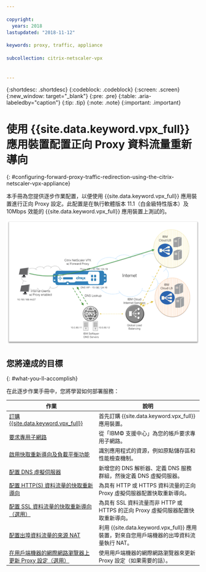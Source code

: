 ```yaml
---

copyright:
  years: 2018
lastupdated: "2018-11-12"

keywords: proxy, traffic, appliance

subcollection: citrix-netscaler-vpx


---
```


{:shortdesc: .shortdesc}
{:codeblock: .codeblock}
{:screen: .screen}
{:new_window: target="_blank"}
{:pre: .pre}
{:table: .aria-labeledby="caption"}
{:tip: .tip}
{:note: .note}
{:important: .important}

# 使用 {{site.data.keyword.vpx_full}} 應用裝置配置正向 Proxy 資料流量重新導向
{: #configuring-forward-proxy-traffic-redirection-using-the-citrix-netscaler-vpx-appliance}

本手冊為您提供逐步作業配置，以便使用 {{site.data.keyword.vpx_full}} 應用裝置進行正向 Proxy 設定。此配置是在執行軟體版本 11.1（白金級特性版本）及 10Mbps 效能的 {{site.data.keyword.vpx_full}} 應用裝置上測試的。

<img src="images/fp1.png" alt="圖片" style="width: 600px;"/>

## 您將達成的目標
{: #what-you-ll-accomplish}

在此逐步作業手冊中，您將學習如何部署服務：

 作業 |說明
------------- | -------------
[訂購 {{site.data.keyword.vpx_full}}](/docs/infrastructure/citrix-netscaler-vpx?topic=citrix-netscaler-vpx-order-the-citrix-netscaler-vpx-appliance) |首先訂購 {{site.data.keyword.vpx_full}} 應用裝置。
[要求專用子網路](/docs/infrastructure/citrix-netscaler-vpx?topic=citrix-netscaler-vpx-request-a-private-subnet) |從「IBM© 支援中心」為您的帳戶要求專用子網路。
[啟用快取重新導向及負載平衡功能](/docs/infrastructure/citrix-netscaler-vpx?topic=citrix-netscaler-vpx-enable-cache-redirection-and-load-balancing-capabilities) |識別應用程式的資源，例如原點儲存區和性能檢查機制。
[配置 DNS 虛擬伺服器](/docs/infrastructure/citrix-netscaler-vpx?topic=citrix-netscaler-vpx-configure-the-dns-virtual-server) |新增您的 DNS 解析器、定義 DNS 服務群組，然後定義 DNS 虛擬伺服器。
[配置 HTTP(S) 資料流量的快取重新導向](/docs/infrastructure/citrix-netscaler-vpx?topic=citrix-netscaler-vpx-configure-cache-redirection-for-http-traffic) |為具有 HTTP 或 HTTPS 資料流量的正向 Proxy 虛擬伺服器配置快取重新導向。
[配置 SSL 資料流量的快取重新導向（選用）](/docs/infrastructure/citrix-netscaler-vpx?topic=citrix-netscaler-vpx-configure-cache-redirection-for-ssl-traffic-optional-) |為具有 SSL 資料流量而非 HTTP 或 HTTPS 的正向 Proxy 虛擬伺服器配置快取重新導向。
[配置出埠資料流量的來源 NAT](/docs/infrastructure/citrix-netscaler-vpx?topic=citrix-netscaler-vpx-configure-source-nat-for-outbound-traffic) |利用 {{site.data.keyword.vpx_full}} 應用裝置，對來自您用戶端機器的出埠資料流量執行 NAT。
[在用戶端機器的網際網路瀏覽器上更新 Proxy 設定（選用）](/docs/infrastructure/citrix-netscaler-vpx?topic=citrix-netscaler-vpx-update-the-proxy-settings-on-the-client-machine-s-internet-browser-optional-) |使用用戶端機器的網際網路瀏覽器來更新 Proxy 設定（如果需要的話）。
